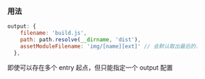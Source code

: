 ### 用法
```js
output: {
    filename: 'build.js',
    path: path.resolve(__dirname, 'dist'),
    assetModuleFilename: 'img/[name][ext]' // 会默认取出最后的.
  },
```   
即使可以存在多个 entry 起点，但只能指定一个 output 配置